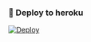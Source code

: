 ### 🚀 Deploy to heroku
[![Deploy](https://www.herokucdn.com/deploy/button.svg)](https://heroku.com/deploy?template=https://github.com/elnur2232839/GenceliMucis)